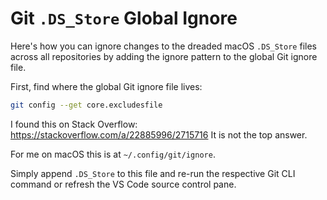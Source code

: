 # Git `.DS_Store` Global Ignore

Here's how you can ignore changes to the dreaded macOS `.DS_Store` files across
all repositories by adding the ignore pattern to the global Git ignore file.

First, find where the global Git ignore file lives:

```sh
git config --get core.excludesfile
```

I found this on Stack Overflow: https://stackoverflow.com/a/22885996/2715716
It is not the top answer.

For me on macOS this is at `~/.config/git/ignore`.

Simply append `.DS_Store` to this file and re-run the respective Git CLI command
or refresh the VS Code source control pane.
